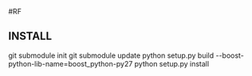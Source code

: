 #RF 

## INSTALL

git submodule init
git submodule update
python setup.py build --boost-python-lib-name=boost_python-py27
python setup.py install

